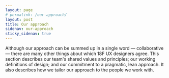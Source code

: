 ```yaml
---
layout: page
# permalink: /our-approach/
layout: post
title: Our approach
sidenav: our-approach
sticky_sidenav: true
---
```


Although our approach can be summed up in a single word — collaborative — there are many other things about which 18F UX designers agree. This section describes our team's shared values and principles; our working definitions of design; and our commitment to a pragmatic, lean approach. It also describes how we tailor our approach to the people we work with.